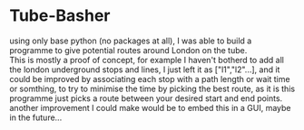 # Tube-Basher
using only base python (no packages at all), I was able to build a programme to give potential routes around London on the tube. <br>
This is mostly a proof of concept, for example I haven't botherd to add all the london underground stops and lines, I just left it as ["l1","l2"...], and it could be improved by associating each stop with a path length or wait time or somthing, to try to minimise the time by picking the best route, as it is this programme just picks a route between your desired start and end points. <br>
another improvement I could make would be to embed this in a GUI, maybe in the future...
